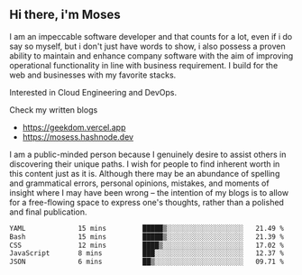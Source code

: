 ## Hi there, i'm Moses

I am an impeccable software developer and that counts for a lot, even if i do say so myself, but i don't just have words to show, i also possess a proven ability to maintain and enhance company software with the aim of improving operational functionality in line with business requirement. I build for the web and businesses with my favorite stacks.

Interested in Cloud Engineering and DevOps.

Check my written blogs
- https://geekdom.vercel.app
- https://mosess.hashnode.dev
  
I am a public-minded person because I genuinely desire to assist others in discovering their unique paths. I wish for people to find inherent worth in this content just as it is. Although there may be an abundance of spelling and grammatical errors, personal opinions, mistakes, and moments of insight where I may have been wrong – the intention of my blogs is to allow for a free-flowing space to express one's thoughts, rather than a polished and final publication.
<!--START_SECTION:waka-->

```txt
YAML             15 mins         █████▒░░░░░░░░░░░░░░░░░░░   21.49 %
Bash             15 mins         █████▒░░░░░░░░░░░░░░░░░░░   21.39 %
CSS              12 mins         ████▒░░░░░░░░░░░░░░░░░░░░   17.02 %
JavaScript       8 mins          ███░░░░░░░░░░░░░░░░░░░░░░   12.37 %
JSON             6 mins          ██▒░░░░░░░░░░░░░░░░░░░░░░   09.71 %
```

<!--END_SECTION:waka-->
